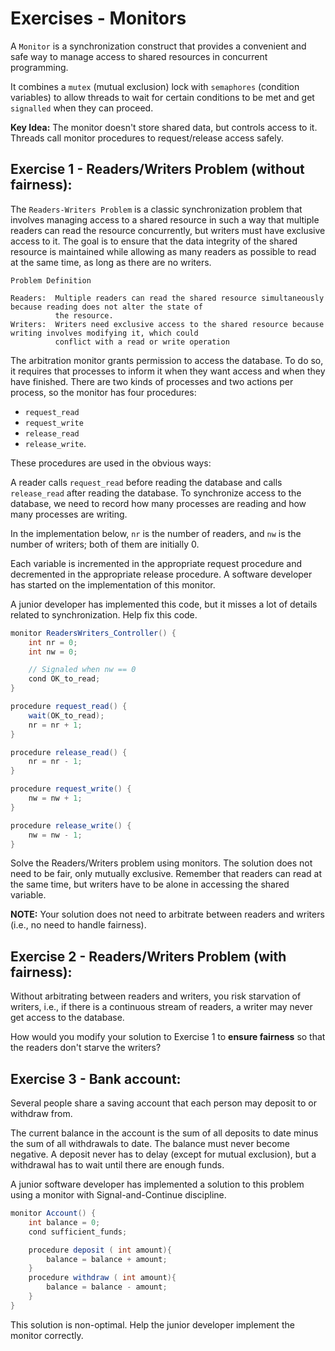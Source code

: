 # Exercises - Monitors

A `Monitor` is a synchronization construct that provides a convenient and safe way to manage access to shared
resources in concurrent programming.

It combines a `mutex` (mutual exclusion) lock with `semaphores` (condition variables) to allow threads to wait for
certain conditions to be met and get `signalled` when they can proceed.

**Key Idea:** The monitor doesn't store shared data, but controls access to it. Threads call monitor procedures to
request/release access safely.

## Exercise 1 - Readers/Writers Problem (without fairness):

The `Readers-Writers Problem` is a classic synchronization problem that involves managing access to a shared resource in
such a way that multiple readers can read the resource concurrently, but writers must have exclusive access to it. The
goal is to ensure that the data integrity of the shared resource is maintained while allowing as many readers as
possible to read at the same time, as long as there are no writers.

    Problem Definition

    Readers:  Multiple readers can read the shared resource simultaneously because reading does not alter the state of 
              the resource.
    Writers:  Writers need exclusive access to the shared resource because writing involves modifying it, which could 
              conflict with a read or write operation

The arbitration monitor grants permission to access the database. To do so, it requires that processes to inform it when
they want access and when they have finished. There are two kinds of processes and two actions per process, so the
monitor has four procedures:

- `request_read`
- `request_write`
- `release_read`
- `release_write`.

These procedures are used in the obvious ways:

A reader calls `request_read` before reading the database and calls `release_read` after reading the
database. To synchronize access to the database, we need to record how many processes are reading and how many processes
are writing.

In the implementation below, `nr` is the number of readers, and `nw` is the number of writers; both of them are
initially 0.

Each variable is incremented in the appropriate request procedure and decremented in the appropriate
release procedure. A software developer has started on the implementation of this monitor.

A junior developer has implemented this code, but it misses a lot of details related to synchronization. Help fix this
code.

```java
monitor ReadersWriters_Controller() {
    int nr = 0;
    int nw = 0;

    // Signaled when nw == 0
    cond OK_to_read;
}

procedure request_read() {
    wait(OK_to_read);
    nr = nr + 1;
}

procedure release_read() {
    nr = nr - 1;
}

procedure request_write() {
    nw = nw + 1;
}

procedure release_write() {
    nw = nw - 1;
}
```

Solve the Readers/Writers problem using monitors. The solution does not need to be fair, only mutually exclusive.
Remember that readers can read at the same time, but writers have to be alone in accessing the shared variable.

**NOTE:** Your solution does not need to arbitrate between readers and writers (i.e., no need to handle fairness).

## Exercise 2 - Readers/Writers Problem (with fairness):

Without arbitrating between readers and writers, you risk starvation of writers, i.e., if there is a continuous stream
of readers, a writer may never get access to the database.

How would you modify your solution to Exercise 1 to **ensure fairness** so that the readers don't starve the writers?

## Exercise 3 - Bank account:

Several people share a saving account that each person may deposit to or withdraw from.

The current balance in the account is the sum of all deposits to date minus the sum of all withdrawals to date. The
balance must never become negative. A deposit never has to delay (except for mutual exclusion), but a withdrawal has to
wait until there are enough funds.

A junior software developer has implemented a solution to this problem using a monitor with Signal-and-Continue
discipline.

```java
monitor Account() {
    int balance = 0;
    cond sufficient_funds;

    procedure deposit ( int amount){
        balance = balance + amount;
    }
    procedure withdraw ( int amount){
        balance = balance - amount;
    }
}
```

This solution is non-optimal. Help the junior developer implement the monitor correctly.
